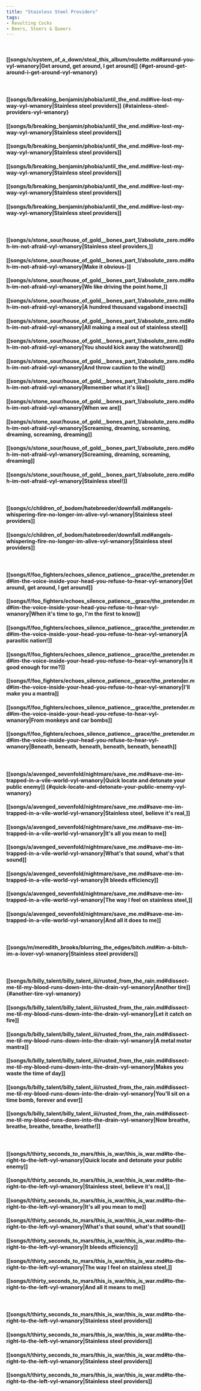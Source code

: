 ```yaml
---
title: "Stainless Steel Providers"
tags:
- Revolting Cocks
- Beers, Steers & Queers
---
```

&nbsp;
#### [[songs/s/system_of_a_down/steal_this_album/roulette.md#around-you-vyl-wnanory|Get around, get around, I get around]] {#get-around-get-around-i-get-around-vyl-wnanory}
&nbsp;
#### [[songs/b/breaking_benjamin/phobia/until_the_end.md#ive-lost-my-way-vyl-wnanory|Stainless steel providers]] {#stainless-steel-providers-vyl-wnanory}
#### [[songs/b/breaking_benjamin/phobia/until_the_end.md#ive-lost-my-way-vyl-wnanory|Stainless steel providers]]
#### [[songs/b/breaking_benjamin/phobia/until_the_end.md#ive-lost-my-way-vyl-wnanory|Stainless steel providers]]
#### [[songs/b/breaking_benjamin/phobia/until_the_end.md#ive-lost-my-way-vyl-wnanory|Stainless steel providers]]
#### [[songs/b/breaking_benjamin/phobia/until_the_end.md#ive-lost-my-way-vyl-wnanory|Stainless steel providers]]
#### [[songs/b/breaking_benjamin/phobia/until_the_end.md#ive-lost-my-way-vyl-wnanory|Stainless steel providers]]
&nbsp;
#### [[songs/s/stone_sour/house_of_gold__bones_part_1/absolute_zero.md#oh-im-not-afraid-vyl-wnanory|Stainless steel providers,]]
#### [[songs/s/stone_sour/house_of_gold__bones_part_1/absolute_zero.md#oh-im-not-afraid-vyl-wnanory|Make it obvious-]]
#### [[songs/s/stone_sour/house_of_gold__bones_part_1/absolute_zero.md#oh-im-not-afraid-vyl-wnanory|We like driving the point home,]]
#### [[songs/s/stone_sour/house_of_gold__bones_part_1/absolute_zero.md#oh-im-not-afraid-vyl-wnanory|A hundred thousand vagabond insects]]
#### [[songs/s/stone_sour/house_of_gold__bones_part_1/absolute_zero.md#oh-im-not-afraid-vyl-wnanory|All making a meal out of stainless steel]]
#### [[songs/s/stone_sour/house_of_gold__bones_part_1/absolute_zero.md#oh-im-not-afraid-vyl-wnanory|You should kick away the watchword]]
#### [[songs/s/stone_sour/house_of_gold__bones_part_1/absolute_zero.md#oh-im-not-afraid-vyl-wnanory|And throw caution to the wind]]
#### [[songs/s/stone_sour/house_of_gold__bones_part_1/absolute_zero.md#oh-im-not-afraid-vyl-wnanory|Remember what it's like]]
#### [[songs/s/stone_sour/house_of_gold__bones_part_1/absolute_zero.md#oh-im-not-afraid-vyl-wnanory|When we are]]
#### [[songs/s/stone_sour/house_of_gold__bones_part_1/absolute_zero.md#oh-im-not-afraid-vyl-wnanory|Screaming, dreaming, screaming, dreaming, screaming, dreaming]]
#### [[songs/s/stone_sour/house_of_gold__bones_part_1/absolute_zero.md#oh-im-not-afraid-vyl-wnanory|Screaming, dreaming, screaming, dreaming]]
#### [[songs/s/stone_sour/house_of_gold__bones_part_1/absolute_zero.md#oh-im-not-afraid-vyl-wnanory|Stainless steel!]]
&nbsp;
#### [[songs/c/children_of_bodom/hatebreeder/downfall.md#angels-whispering-fire-no-longer-im-alive-vyl-wnanory|Stainless steel providers]]
#### [[songs/c/children_of_bodom/hatebreeder/downfall.md#angels-whispering-fire-no-longer-im-alive-vyl-wnanory|Stainless steel providers]]
&nbsp;
#### [[songs/f/foo_fighters/echoes_silence_patience__grace/the_pretender.md#im-the-voice-inside-your-head-you-refuse-to-hear-vyl-wnanory|Get around, get around, I get around]]
#### [[songs/f/foo_fighters/echoes_silence_patience__grace/the_pretender.md#im-the-voice-inside-your-head-you-refuse-to-hear-vyl-wnanory|When it's time to go, I'm the first to know]]
#### [[songs/f/foo_fighters/echoes_silence_patience__grace/the_pretender.md#im-the-voice-inside-your-head-you-refuse-to-hear-vyl-wnanory|A parasitic nation!]]
#### [[songs/f/foo_fighters/echoes_silence_patience__grace/the_pretender.md#im-the-voice-inside-your-head-you-refuse-to-hear-vyl-wnanory|Is it good enough for me?]]
#### [[songs/f/foo_fighters/echoes_silence_patience__grace/the_pretender.md#im-the-voice-inside-your-head-you-refuse-to-hear-vyl-wnanory|I'll make you a mantra]]
#### [[songs/f/foo_fighters/echoes_silence_patience__grace/the_pretender.md#im-the-voice-inside-your-head-you-refuse-to-hear-vyl-wnanory|From monkeys and car bombs]]
#### [[songs/f/foo_fighters/echoes_silence_patience__grace/the_pretender.md#im-the-voice-inside-your-head-you-refuse-to-hear-vyl-wnanory|Beneath, beneath, beneath, beneath, beneath, beneath]]
&nbsp;
#### [[songs/a/avenged_sevenfold/nightmare/save_me.md#save-me-im-trapped-in-a-vile-world-vyl-wnanory|Quick locate and detonate your public enemy]] {#quick-locate-and-detonate-your-public-enemy-vyl-wnanory}
#### [[songs/a/avenged_sevenfold/nightmare/save_me.md#save-me-im-trapped-in-a-vile-world-vyl-wnanory|Stainless steel, believe it's real,]]
#### [[songs/a/avenged_sevenfold/nightmare/save_me.md#save-me-im-trapped-in-a-vile-world-vyl-wnanory|It's all you mean to me]]
#### [[songs/a/avenged_sevenfold/nightmare/save_me.md#save-me-im-trapped-in-a-vile-world-vyl-wnanory|What's that sound, what's that sound]]
#### [[songs/a/avenged_sevenfold/nightmare/save_me.md#save-me-im-trapped-in-a-vile-world-vyl-wnanory|It bleeds efficiency]]
#### [[songs/a/avenged_sevenfold/nightmare/save_me.md#save-me-im-trapped-in-a-vile-world-vyl-wnanory|The way I feel on stainless steel,]]
#### [[songs/a/avenged_sevenfold/nightmare/save_me.md#save-me-im-trapped-in-a-vile-world-vyl-wnanory|And all it does to me]]
&nbsp;
#### [[songs/m/meredith_brooks/blurring_the_edges/bitch.md#im-a-bitch-im-a-lover-vyl-wnanory|Stainless steel providers]]
&nbsp;
#### [[songs/b/billy_talent/billy_talent_iii/rusted_from_the_rain.md#dissect-me-til-my-blood-runs-down-into-the-drain-vyl-wnanory|Another tire]] {#another-tire-vyl-wnanory}
#### [[songs/b/billy_talent/billy_talent_iii/rusted_from_the_rain.md#dissect-me-til-my-blood-runs-down-into-the-drain-vyl-wnanory|Let it catch on fire]]
#### [[songs/b/billy_talent/billy_talent_iii/rusted_from_the_rain.md#dissect-me-til-my-blood-runs-down-into-the-drain-vyl-wnanory|A metal motor mantra]]
#### [[songs/b/billy_talent/billy_talent_iii/rusted_from_the_rain.md#dissect-me-til-my-blood-runs-down-into-the-drain-vyl-wnanory|Makes you waste the time of day]]
#### [[songs/b/billy_talent/billy_talent_iii/rusted_from_the_rain.md#dissect-me-til-my-blood-runs-down-into-the-drain-vyl-wnanory|You'll sit on a time bomb, forever and ever]]
#### [[songs/b/billy_talent/billy_talent_iii/rusted_from_the_rain.md#dissect-me-til-my-blood-runs-down-into-the-drain-vyl-wnanory|Now breathe, breathe, breathe, breathe, breathe!]]
&nbsp;
#### [[songs/t/thirty_seconds_to_mars/this_is_war/this_is_war.md#to-the-right-to-the-left-vyl-wnanory|Quick locate and detonate your public enemy]]
#### [[songs/t/thirty_seconds_to_mars/this_is_war/this_is_war.md#to-the-right-to-the-left-vyl-wnanory|Stainless steel, believe it's real,]]
#### [[songs/t/thirty_seconds_to_mars/this_is_war/this_is_war.md#to-the-right-to-the-left-vyl-wnanory|It's all you mean to me]]
#### [[songs/t/thirty_seconds_to_mars/this_is_war/this_is_war.md#to-the-right-to-the-left-vyl-wnanory|What's that sound, what's that sound]]
#### [[songs/t/thirty_seconds_to_mars/this_is_war/this_is_war.md#to-the-right-to-the-left-vyl-wnanory|It bleeds efficiency]]
#### [[songs/t/thirty_seconds_to_mars/this_is_war/this_is_war.md#to-the-right-to-the-left-vyl-wnanory|The way I feel on stainless steel,]]
#### [[songs/t/thirty_seconds_to_mars/this_is_war/this_is_war.md#to-the-right-to-the-left-vyl-wnanory|And all it means to me]]
&nbsp;
#### [[songs/t/thirty_seconds_to_mars/this_is_war/this_is_war.md#to-the-right-to-the-left-vyl-wnanory|Stainless steel providers]]
#### [[songs/t/thirty_seconds_to_mars/this_is_war/this_is_war.md#to-the-right-to-the-left-vyl-wnanory|Stainless steel providers]]
#### [[songs/t/thirty_seconds_to_mars/this_is_war/this_is_war.md#to-the-right-to-the-left-vyl-wnanory|Stainless steel providers]]
#### [[songs/t/thirty_seconds_to_mars/this_is_war/this_is_war.md#to-the-right-to-the-left-vyl-wnanory|Stainless steel providers]]
